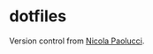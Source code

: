 # dotfiles

Version control from [Nicola Paolucci](https://developer.atlassian.com/blog/2016/02/best-way-to-store-dotfiles-git-bare-repo/).

